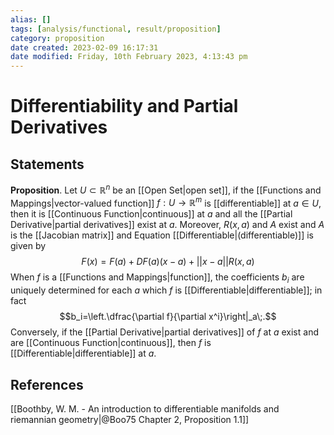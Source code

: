 ```yaml
---
alias: []
tags: [analysis/functional, result/proposition]
category: proposition
date created: 2023-02-09 16:17:31
date modified: Friday, 10th February 2023, 4:13:43 pm
---
```


# Differentiability and Partial Derivatives

## Statements

**Proposition**. Let $U\subset\mathbb{R}^n$ be an [[Open Set|open set]], if the [[Functions and Mappings|vector-valued function]] $f:U\to\mathbb{R}^m$ is [[differentiable]] at $a\in U$, then it is [[Continuous Function|continuous]] at $a$ and all the [[Partial Derivative|partial derivatives]] exist at $a$. Moreover, $R(x,a)$ and $A$ exist and $A$ is the [[Jacobian matrix]] and Equation [[Differentiable|(differentiable)]] is given by
$$
\begin{equation}
F(x)=F(a)+DF(a)(x-a)+||x-a||R(x,a)
\end{equation}
$$
When $f$ is a [[Functions and Mappings|function]], the coefficients $b_i$ are uniquely determined for each $a$ which $f$ is [[Differentiable|differentiable]]; in fact
$$b_i=\left.\dfrac{\partial f}{\partial x^i}\right|_a\;.$$
Conversely, if the [[Partial Derivative|partial derivatives]] of $f$ at $a$ exist and are [[Continuous Function|continuous]], then $f$ is [[Differentiable|differentiable]] at $a$.

## References

[[Boothby, W. M. - An introduction to differentiable manifolds and riemannian geometry|@Boo75 Chapter 2, Proposition 1.1]]